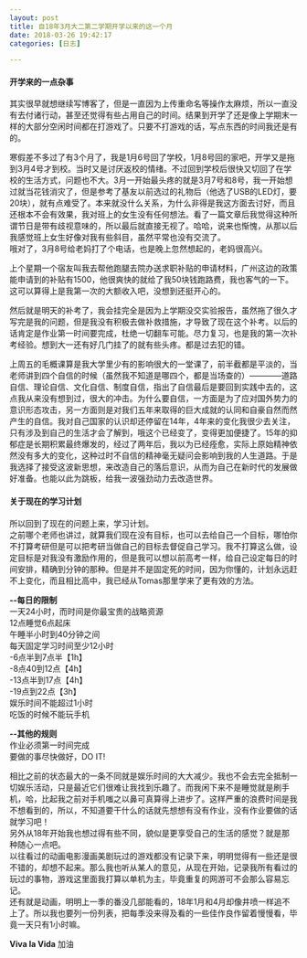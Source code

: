 ```yaml
---
layout: post
title: 自18年3月大二第二学期开学以来的这一个月
date: 2018-03-26 19:42:17
categories: [日志]

---
```

#### 开学来的一点杂事

其实很早就想继续写博客了，但是一直因为上传重命名等操作太麻烦，所以一直没有去付诸行动，甚至还觉得有些占用自己的时间。结果到开学了还是像上学期末一样的大部分空闲时间都在打游戏了。只要不打游戏的话，写点东西的时间我还是有的。

寒假差不多过了有3个月了，我是1月6号回了学校，1月8号回的家吧，开学又是拖到3月4号才到校。当时又是讨厌返校的情绪。不过回到学校后很快又切回了在学校的生活方式，问题也不大。3月一开始最头疼的就是3月7号和8号，我一开始想过就当花钱消灾了，但是参考了基友以前选过的礼物后（他选了USB的LED灯，要20块），就有点难受了。本来就没什么关系，为什么非得是我这方面去讨好，而且还根本不会有效果，我对班上的女生没有任何想法。看了一篇文章后我觉得这种所谓节日是带有歧视意味的，所以最后就直接无视了。哈哈，说来也惭愧，从那以后我感觉班上女生好像对我有些斜目，虽然平常也没有交流了。  
哦对了，3月8号给老妈打了个电话，也是晚上忽然想起的，老妈很高兴。

上个星期一个宿友叫我去帮他跑腿去院办送求职补贴的申请材料，广州这边的政策能申请到的补贴有1500，他很爽快的就给了我50块钱跑路费，我也客气的一下。这可以算得上是我第一次的大额收入吧，没想到还挺开心的。

然后就是明天的补考了，我会挂完全是因为上学期没交实验报告，虽然拖了很久才写完是我的问题，但是我没有积极去做补救措施，才导致了现在这个补考。以后的话肯定是作业第一时间要完成，杜绝一切翻车可能。尽力复习，也是我的第一次补考经验。想到大一还有好几门挂了的就有些头疼。都是过去犯的错。

上周五的毛概课算是我大学里少有的影响很大的一堂课了，前半截都是平淡的，当老师讲到四个自信的时候（虽然我不知道是哪四个，都是当场查的）————道路自信、理论自信、文化自信、制度自信，指出了自信最后是要回到实践中去的，这点我从来没有想到过，很大的冲击。为什么要自信，一方面是为了应对国外势力的意识形态攻击，另一方面则是对我们五年来取得的巨大成就的认同和自豪自然而然产生的自信。我对自己国家的认识却还停留在14年，4年来的变化我很少去关注，只有涉及到自己的生活才会了解到，哦这个已经变了，变得更加便捷了。15年的抑郁症是长期积累最终爆发的，经过了两年后，我以为已经痊愈，实际上原始精神依然没有多大的变化，这种过时不自信的精神毫无疑问会影响到我的人生道路。于是我选择了接受这波新思想，来改造自己的落后意识，从而为自己在新时代的发展做好准备。也能以此为跳板，给我一波强劲动力去改造世界。

#### 关于现在的学习计划

所以回到了现在的问题上来，学习计划。  
之前哪个老师也讲过，就算我们现在没有目标，也可以去给自己一个目标，哪怕你不打算考研但是可以把考研当做自己的目标去督促自己学习。我不打算这么做，设定目标是对我没有激励作用的，但是我可以想以前高考一样，给自己设定每日的时间安排，精确到分钟的那种。但是并不是固定死的时间，因为你懂的，计划永远赶不上变化，而且相比高中，我已经从Tomas那里学来了更有效的方法。

**--每日的限制**  
  一天24小时，而时间是你最宝贵的战略资源  
  12点睡觉6点起床  
  午睡半小时到40分钟之间  
  每天固定学习时间至少12小时  
  -6点半到7点半【1h】  
  -8点40到12点【4h】  
  -13点半到17点【4h】  
  -19点到22点【3h】  
  娱乐时间不能超过1小时  
  吃饭的时候不能玩手机  

**--其他的规则**  
  作业必须第一时间完成  
  要做的事尽快做好，DO IT!  

相比之前的状态最大的一条不同就是娱乐时间的大大减少。我也不会去完全抵制一切娱乐活动，只是最近它们很难让我找到乐趣了。而我闲下来不是睡觉就是刷手机，哈，比起我之前对手机嗤之以鼻可真算得上进步了。这样严重的浪费时间是我不想看到的，所以，不知道要干什么的话就先想想有没有作业，没有作业要做的话就学习吧！  
另外从18年开始我也想过得有些不同，貌似是更享受自己的生活的感觉？就是那种随心一点吧。  
以往看过的动画电影漫画美剧玩过的游戏都没有记录下来，明明觉得有一些还是很不错的，却想不起来。那么我也听从某人的意见，从现在开始，记录我所有看过的玩过的事物，游戏这里面我打算以单机为主，毕竟重复的网游可不会那么容易忘记。  
还有就是动画，明明上一季的番没几部能看的，18年1月和4月却像井喷一样追不上了。所以我也要列一份列表，把每季没来得及看的一些佳作良作留着慢慢看，毕竟一天只有1小时嘛。

**Viva la Vida**
加油

